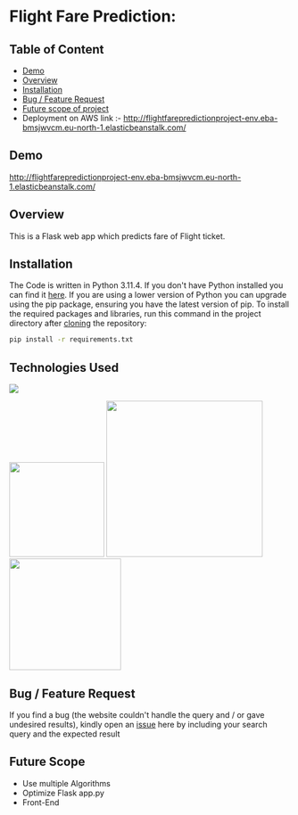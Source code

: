 # Flight Fare Prediction: 

## Table of Content
  * [Demo](#demo)
  * [Overview](#overview)
  * [Installation](#installation)
  * [Bug / Feature Request](#bug---feature-request)
  * [Future scope of project](#future-scope)
  * Deployment on AWS
    link :- http://flightfarepredictionproject-env.eba-bmsjwvcm.eu-north-1.elasticbeanstalk.com/


## Demo
http://flightfarepredictionproject-env.eba-bmsjwvcm.eu-north-1.elasticbeanstalk.com/
## Overview
This is a Flask web app which predicts fare of Flight ticket.


## Installation
The Code is written in Python 3.11.4. If you don't have Python installed you can find it [here](https://www.python.org/downloads/). If you are using a lower version of Python you can upgrade using the pip package, ensuring you have the latest version of pip. To install the required packages and libraries, run this command in the project directory after [cloning](https://www.howtogeek.com/451360/how-to-clone-a-github-repository/) the repository:
```bash
pip install -r requirements.txt
```

## Technologies Used

![](https://forthebadge.com/images/badges/made-with-python.svg)

[<img target="_blank" src="https://flask.palletsprojects.com/en/1.1.x/_images/flask-logo.png" width=170>](https://flask.palletsprojects.com/en/1.1.x/) [<img target="_blank" src="https://number1.co.za/wp-content/uploads/2017/10/gunicorn_logo-300x85.png" width=280>](https://gunicorn.org) [<img target="_blank" src="https://scikit-learn.org/stable/_static/scikit-learn-logo-small.png" width=200>](https://scikit-learn.org/stable/) 


## Bug / Feature Request

If you find a bug (the website couldn't handle the query and / or gave undesired results), kindly open an [issue](https://github.com/vikas2567sharma/flight-fare-prediction) here by including your search query and the expected result

## Future Scope

* Use multiple Algorithms
* Optimize Flask app.py
* Front-End 
